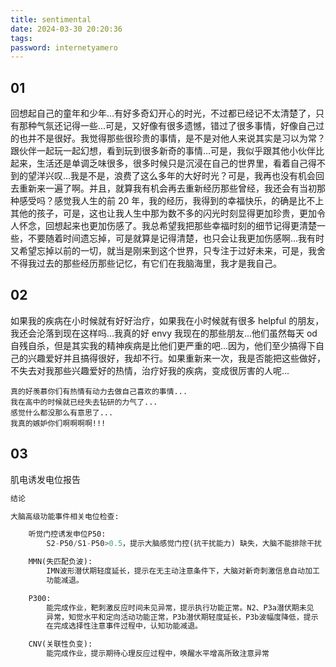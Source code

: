 ```yaml
---
title: sentimental
date: 2024-03-30 20:20:36
tags:
password: internetyamero
---
```


## 01

回想起自己的童年和少年...有好多奇幻开心的时光，不过都已经记不太清楚了，只有那种气氛还记得一些...可是，又好像有很多遗憾，错过了很多事情，好像自己过的也并不是很好。我觉得那些很珍贵的事情，是不是对他人来说其实是习以为常？跟伙伴一起玩一起幻想，看到玩到很多新奇的事情...可是，我似乎跟其他小伙伴比起来，生活还是单调乏味很多，很多时候只是沉浸在自己的世界里，看着自己得不到的望洋兴叹...我是不是，浪费了这么多年的大好时光？可是，我再也没有机会回去重新来一遍了啊。并且，就算我有机会再去重新经历那些曾经，我还会有当初那种感受吗？感觉我人生的前 20 年，我的经历，我得到的幸福快乐，的确是比不上其他的孩子，可是，这也让我人生中那为数不多的闪光时刻显得更加珍贵，更加令人怀念，回想起来也更加伤感了。我总希望我把那些幸福时刻的细节记得更清楚一些，不要随着时间遗忘掉，可是就算是记得清楚，也只会让我更加伤感啊...我有时又希望忘掉以前的一切，就当是刚来到这个世界，只专注于过好未来，可是，我舍不得我过去的那些经历那些记忆，有它们在我脑海里，我才是我自己。

## 02

如果我的疾病在小时候就有好好治疗，如果我在小时候就有很多 helpful 的朋友，我还会沦落到现在这样吗...我真的好 envy 我现在的那些朋友...他们虽然每天 od 自残自杀，但是其实我的精神疾病是比他们更严重的吧...因为，他们至少搞得下自己的兴趣爱好并且搞得很好，我却不行。如果重新来一次，我是否能把这些做好，不失去对我那些兴趣爱好的热情，治疗好我的疾病，变成很厉害的人呢...

```Florent
真的好羡慕你们有热情有动力去做自己喜欢的事情...
我在高中的时候就已经失去钻研的力气了...
感觉什么都没那么有意思了...
我真的嫉妒你们啊啊啊啊!!!
```

## 03

肌电诱发电位报告

```python
结论

大脑高级功能事件相关电位检查:

    听觉门控诱发申位P50:
        S2-P50/S1-P50>0.5，提示大脑感觉门控(抗干扰能力) 缺失，大脑不能排除干扰

    MMN(失匹配负波):
        IMN波形潜伏期轻度延长，提示在无主动注意条件下，大脑对新奇刺激信息自动加工
        功能减退。

    P300:
        能完成作业，靶刺激反应时间未见异常，提示执行功能正常。N2、P3a潜伏期未见
        异常，知觉水平和定向活动功能正常，P3b潜伏期轻度延长，P3b波幅度降低，提示
        在完成选择性注意事件过程中，认知功能减退。

    CNV(关联性负变):
        能完成作业，提示期待心理反应过程中，唤醒水平增高所致注意异常

```
